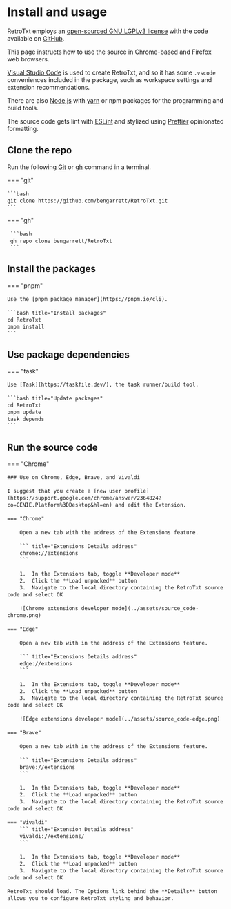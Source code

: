 # Install and usage

RetroTxt employs an [open-sourced GNU LGPLv3 license](https://choosealicense.com/licenses/lgpl-3.0/) with the code available on [GitHub](https://github.com/bengarrett/RetroTxt).

This page instructs how to use the source in Chrome-based and Firefox web browsers.

[Visual Studio Code](https://code.visualstudio.com) is used to create RetroTxt, and so it has some `.vscode` conveniences included in the package, such as workspace settings and extension recommendations.

There are also [Node.js](https://nodejs.org) with [yarn](https://yarnpkg.com/) or npm packages for the programming and build tools.

The source code gets lint with [ESLint](https://eslint.org/) and stylized using [Prettier](https://prettier.io/) opinionated formatting.

## Clone the repo

Run the following [Git](https://git-scm.com) or [gh](https://cli.github.com) command in a terminal.

=== "git"

    ```bash
    git clone https://github.com/bengarrett/RetroTxt.git
    ```

=== "gh"

     ```bash
     gh repo clone bengarrett/RetroTxt
     ```

## Install the packages

=== "pnpm"

    Use the [pnpm package manager](https://pnpm.io/cli).

    ```bash title="Install packages"
    cd RetroTxt
    pnpm install
    ```

## Use package dependencies

=== "task"

    Use [Task](https://taskfile.dev/), the task runner/build tool.

    ```bash title="Update packages"
    cd RetroTxt
    pnpm update
    task depends
    ```

## Run the source code

=== "Chrome"

    ### Use on Chrome, Edge, Brave, and Vivaldi

    I suggest that you create a [new user profile](https://support.google.com/chrome/answer/2364824?co=GENIE.Platform%3DDesktop&hl=en) and edit the Extension.

    === "Chrome"

        Open a new tab with the address of the Extensions feature.

        ``` title="Extensions Details address"
        chrome://extensions
        ```

        1.  In the Extensions tab, toggle **Developer mode**
        2.  Click the **Load unpacked** button
        3.  Navigate to the local directory containing the RetroTxt source code and select OK

        ![Chrome extensions developer mode](../assets/source_code-chrome.png)

    === "Edge"

        Open a new tab with in the address of the Extensions feature.

        ``` title="Extensions Details address"
        edge://extensions
        ```

        1.  In the Extensions tab, toggle **Developer mode**
        2.  Click the **Load unpacked** button
        3.  Navigate to the local directory containing the RetroTxt source code and select OK

        ![Edge extensions developer mode](../assets/source_code-edge.png)

    === "Brave"

        Open a new tab with in the address of the Extensions feature.

        ``` title="Extensions Details address"
        brave://extensions
        ```

        1.  In the Extensions tab, toggle **Developer mode**
        2.  Click the **Load unpacked** button
        3.  Navigate to the local directory containing the RetroTxt source code and select OK

    === "Vivaldi"
        ``` title="Extension Details address"
        vivaldi://extensions/
        ```

        1.  In the Extensions tab, toggle **Developer mode**
        2.  Click the **Load unpacked** button
        3.  Navigate to the local directory containing the RetroTxt source code and select OK

    RetroTxt should load. The Options link behind the **Details** button allows you to configure RetroTxt styling and behavior.
